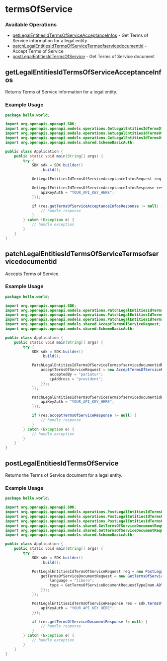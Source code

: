 # termsOfService

### Available Operations

* [getLegalEntitiesIdTermsOfServiceAcceptanceInfos](#getlegalentitiesidtermsofserviceacceptanceinfos) - Get Terms of Service information for a legal entity
* [patchLegalEntitiesIdTermsOfServiceTermsofservicedocumentid](#patchlegalentitiesidtermsofservicetermsofservicedocumentid) - Accept Terms of Service
* [postLegalEntitiesIdTermsOfService](#postlegalentitiesidtermsofservice) - Get Terms of Service document

## getLegalEntitiesIdTermsOfServiceAcceptanceInfos

Returns Terms of Service information for a legal entity.

### Example Usage

```java
package hello.world;

import org.openapis.openapi.SDK;
import org.openapis.openapi.models.operations.GetLegalEntitiesIdTermsOfServiceAcceptanceInfosRequest;
import org.openapis.openapi.models.operations.GetLegalEntitiesIdTermsOfServiceAcceptanceInfosResponse;
import org.openapis.openapi.models.operations.GetLegalEntitiesIdTermsOfServiceAcceptanceInfosSecurity;
import org.openapis.openapi.models.shared.SchemeBasicAuth;

public class Application {
    public static void main(String[] args) {
        try {
            SDK sdk = SDK.builder()
                .build();

            GetLegalEntitiesIdTermsOfServiceAcceptanceInfosRequest req = new GetLegalEntitiesIdTermsOfServiceAcceptanceInfosRequest("iste");            

            GetLegalEntitiesIdTermsOfServiceAcceptanceInfosResponse res = sdk.termsOfService.getLegalEntitiesIdTermsOfServiceAcceptanceInfos(req, new GetLegalEntitiesIdTermsOfServiceAcceptanceInfosSecurity() {{
                apiKeyAuth = "YOUR_API_KEY_HERE";
            }});

            if (res.getTermsOfServiceAcceptanceInfosResponse != null) {
                // handle response
            }
        } catch (Exception e) {
            // handle exception
        }
    }
}
```

## patchLegalEntitiesIdTermsOfServiceTermsofservicedocumentid

Accepts Terms of Service.

### Example Usage

```java
package hello.world;

import org.openapis.openapi.SDK;
import org.openapis.openapi.models.operations.PatchLegalEntitiesIdTermsOfServiceTermsofservicedocumentidRequest;
import org.openapis.openapi.models.operations.PatchLegalEntitiesIdTermsOfServiceTermsofservicedocumentidResponse;
import org.openapis.openapi.models.operations.PatchLegalEntitiesIdTermsOfServiceTermsofservicedocumentidSecurity;
import org.openapis.openapi.models.shared.AcceptTermsOfServiceRequest;
import org.openapis.openapi.models.shared.SchemeBasicAuth;

public class Application {
    public static void main(String[] args) {
        try {
            SDK sdk = SDK.builder()
                .build();

            PatchLegalEntitiesIdTermsOfServiceTermsofservicedocumentidRequest req = new PatchLegalEntitiesIdTermsOfServiceTermsofservicedocumentidRequest("dolorum", "deleniti") {{
                acceptTermsOfServiceRequest = new AcceptTermsOfServiceRequest() {{
                    acceptedBy = "pariatur";
                    ipAddress = "provident";
                }};;
            }};            

            PatchLegalEntitiesIdTermsOfServiceTermsofservicedocumentidResponse res = sdk.termsOfService.patchLegalEntitiesIdTermsOfServiceTermsofservicedocumentid(req, new PatchLegalEntitiesIdTermsOfServiceTermsofservicedocumentidSecurity() {{
                apiKeyAuth = "YOUR_API_KEY_HERE";
            }});

            if (res.acceptTermsOfServiceResponse != null) {
                // handle response
            }
        } catch (Exception e) {
            // handle exception
        }
    }
}
```

## postLegalEntitiesIdTermsOfService

Returns the Terms of Service document for a legal entity.

### Example Usage

```java
package hello.world;

import org.openapis.openapi.SDK;
import org.openapis.openapi.models.operations.PostLegalEntitiesIdTermsOfServiceRequest;
import org.openapis.openapi.models.operations.PostLegalEntitiesIdTermsOfServiceResponse;
import org.openapis.openapi.models.operations.PostLegalEntitiesIdTermsOfServiceSecurity;
import org.openapis.openapi.models.shared.GetTermsOfServiceDocumentRequest;
import org.openapis.openapi.models.shared.GetTermsOfServiceDocumentRequestTypeEnum;
import org.openapis.openapi.models.shared.SchemeBasicAuth;

public class Application {
    public static void main(String[] args) {
        try {
            SDK sdk = SDK.builder()
                .build();

            PostLegalEntitiesIdTermsOfServiceRequest req = new PostLegalEntitiesIdTermsOfServiceRequest("nobis") {{
                getTermsOfServiceDocumentRequest = new GetTermsOfServiceDocumentRequest() {{
                    language = "libero";
                    type = GetTermsOfServiceDocumentRequestTypeEnum.ADYEN_ISSUING;
                }};;
            }};            

            PostLegalEntitiesIdTermsOfServiceResponse res = sdk.termsOfService.postLegalEntitiesIdTermsOfService(req, new PostLegalEntitiesIdTermsOfServiceSecurity() {{
                apiKeyAuth = "YOUR_API_KEY_HERE";
            }});

            if (res.getTermsOfServiceDocumentResponse != null) {
                // handle response
            }
        } catch (Exception e) {
            // handle exception
        }
    }
}
```
